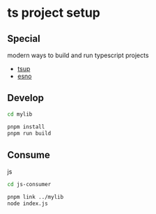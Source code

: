 # ts project setup

## Special

modern ways to build and run typescript projects

- [tsup](https://github.com/egoist/tsup)
- [esno](https://github.com/antfu/esno)

## Develop

```bash
cd mylib

pnpm install
pnpm run build
```

## Consume

js

```bash
cd js-consumer

pnpm link ../mylib
node index.js
```
